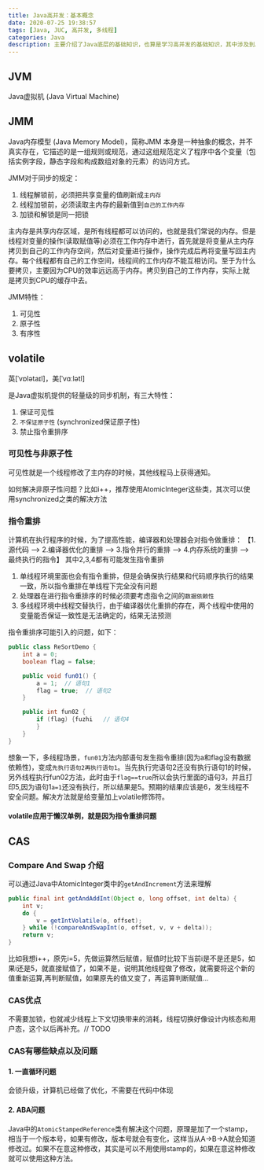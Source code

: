 ```yaml
---
title: Java高并发：基本概念
date: 2020-07-25 19:38:57
tags: [Java, JUC, 高并发, 多线程]
categories: Java
description: 主要介绍了Java底层的基础知识，也算是学习高并发的基础知识，其中涉及到JMM，以及两个常用的关键子volatile和synchronized，以及CAS无锁算法，通过深入了解这些点，从而了解高并发会遇到哪些问题，进而开始深入学习并发编程。
---
```


## JVM

Java虚拟机 (Java Virtual Machine)

## JMM 

Java内存模型 (Java Memory Model)，简称JMM 本身是一种抽象的概念，并不真实存在，它描述的是一组规则或规范，通过这组规范定义了程序中各个变量（包括实例字段，静态字段和构成数组对象的元素）的访问方式。

JMM对于同步的规定：
1. 线程解锁前，必须把共享变量的值刷新成`主内存`
2. 线程加锁前，必须读取主内存的最新值到`自己的工作内存`
3. 加锁和解锁是同一把锁

主内存是共享内存区域，是所有线程都可以访问的，也就是我们常说的内存。但是线程对变量的操作(读取赋值等)必须在工作内存中进行，首先就是将变量从主内存拷贝到自己的工作内存空间，然后对变量进行操作，操作完成后再将变量写回主内存。每个线程都有自己的工作空间，线程间的工作内存不能互相访问。至于为什么要拷贝，主要因为CPU的效率远远高于内存。拷贝到自己的工作内存，实际上就是拷贝到CPU的缓存中去。

JMM特性：
1. 可见性
2. 原子性
3. 有序性

## volatile

英[ˈvɒlətaɪl]，美[ˈvɑːlətl]

是Java虚拟机提供的轻量级的同步机制，有三大特性：
1. 保证可见性
2. `不保证原子性` (synchronized保证原子性)
3. 禁止指令重排序

### 可见性与非原子性

可见性就是一个线程修改了主内存的时候，其他线程马上获得通知。

如何解决非原子性问题？比如i++，推荐使用AtomicInteger这些类，其次可以使用synchronized之类的解决方法

### 指令重排

计算机在执行程序的时候，为了提高性能，编译器和处理器会对指令做重排： 【1.源代码 --> 2.编译器优化的重排 --> 3.指令并行的重排 --> 4.内存系统的重排 --> 最终执行的指令】 其中2,3,4都有可能发生指令重排

1. 单线程环境里面也会有指令重排，但是会确保执行结果和代码顺序执行的结果一致，所以指令重排在单线程下完全没有问题
2. 处理器在进行指令重排序的时候必须要考虑指令之间的`数据依赖性`
3. 多线程环境中线程交替执行，由于编译器优化重排的存在，两个线程中使用的变量能否保证一致性是无法确定的，结果无法预测

指令重排序可能引入的问题，如下：

```Java
public class ReSortDemo {
    int a = 0;
    boolean flag = false;

    public void fun01() {
        a = 1;  // 语句1
        flag = true;  // 语句2
    }

    public int fun02 {
        if (flag) {fuzhi   // 语句4
        }
    }
}
```
想象一下，多线程场景，`fun01`方法内部语句发生指令重排(因为a和flag没有数据依赖性)，变成`先执行语句2再执行语句1`。当先执行完语句2还没有执行语句1的时候，另外线程执行fun02方法，此时由于`flag==true`所以会执行里面的语句3，并且打印5,因为语句1`a=1`还没有执行，所以结果是5。预期的结果应该是6，发生线程不安全问题。解决方法就是给变量加上volatile修饰符。

#### volatile应用于懒汉单例，就是因为指令重排问题

## CAS

### Compare And Swap 介绍

可以通过Java中AtomicInteger类中的`getAndIncrement`方法来理解
```Java
public final int getAndAddInt(Object o, long offset, int delta) {
    int v;
    do {
        v = getIntVolatile(o, offset);
    } while (!compareAndSwapInt(o, offset, v, v + delta));
    return v;
}
```
比如我想i++，原先i=5，先做运算然后赋值，赋值时比较下当前i是不是还是5，如果i还是5，就直接赋值了，如果不是，说明其他线程做了修改，就需要将这个新的值重新运算,再判断赋值，如果原先的值又变了，再运算判断赋值...

### CAS优点

不需要加锁，也就减少线程上下文切换带来的消耗，线程切换好像设计内核态和用户态，这个以后再补充。// TODO

### CAS有哪些缺点以及问题

#### 1. 一直循环问题

会锁升级，计算机已经做了优化，不需要在代码中体现

#### 2. ABA问题

Java中的`AtomicStampedReference`类有解决这个问题，原理是加了一个stamp，相当于一个版本号，如果有修改，版本号就会有变化，这样当从A->B->A就会知道修改过。如果不在意这种修改，其实是可以不用使用stamp的，如果在意这种修改就可以使用这种方法。